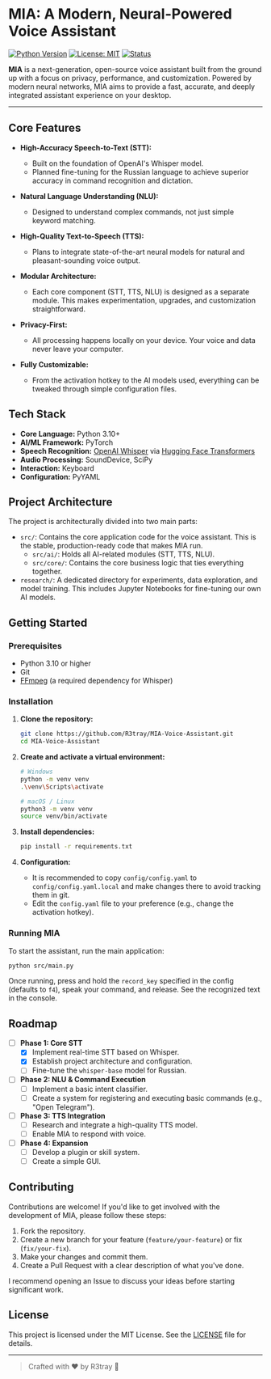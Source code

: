 # MIA: A Modern, Neural-Powered Voice Assistant

[![Python Version](https://img.shields.io/badge/python-3.10+-blue.svg)](https://www.python.org/)
[![License: MIT](https://img.shields.io/badge/License-MIT-yellow.svg)](https://opensource.org/licenses/MIT)
[![Status](https://img.shields.io/badge/status-in%20development-orange.svg)](https://github.com/R3tray/MIA-Voice-Assistant)

**MIA** is a next-generation, open-source voice assistant built from the ground up with a focus on privacy, performance, and customization. Powered by modern neural networks, MIA aims to provide a fast, accurate, and deeply integrated assistant experience on your desktop.

---

## Core Features

*   **High-Accuracy Speech-to-Text (STT):**
    *   Built on the foundation of OpenAI's Whisper model.
    *   Planned fine-tuning for the Russian language to achieve superior accuracy in command recognition and dictation.

*   **Natural Language Understanding (NLU):**
    *   Designed to understand complex commands, not just simple keyword matching.

*   **High-Quality Text-to-Speech (TTS):**
    *   Plans to integrate state-of-the-art neural models for natural and pleasant-sounding voice output.

*   **Modular Architecture:**
    *   Each core component (STT, TTS, NLU) is designed as a separate module. This makes experimentation, upgrades, and customization straightforward.

*   **Privacy-First:**
    *   All processing happens locally on your device. Your voice and data never leave your computer.

*   **Fully Customizable:**
    *   From the activation hotkey to the AI models used, everything can be tweaked through simple configuration files.

## Tech Stack

*   **Core Language:** Python 3.10+
*   **AI/ML Framework:** PyTorch
*   **Speech Recognition:** [OpenAI Whisper](https://github.com/openai/whisper) via [Hugging Face Transformers](https://huggingface.co/transformers)
*   **Audio Processing:** SoundDevice, SciPy
*   **Interaction:** Keyboard
*   **Configuration:** PyYAML

## Project Architecture

The project is architecturally divided into two main parts:

*   `src/`: Contains the core application code for the voice assistant. This is the stable, production-ready code that makes MIA run.
    *   `src/ai/`: Holds all AI-related modules (STT, TTS, NLU).
    *   `src/core/`: Contains the core business logic that ties everything together.
*   `research/`: A dedicated directory for experiments, data exploration, and model training. This includes Jupyter Notebooks for fine-tuning our own AI models.

## Getting Started

### Prerequisites

*   Python 3.10 or higher
*   Git
*   [FFmpeg](https://ffmpeg.org/download.html) (a required dependency for Whisper)

### Installation

1.  **Clone the repository:**
    ```bash
    git clone https://github.com/R3tray/MIA-Voice-Assistant.git
    cd MIA-Voice-Assistant
    ```

2.  **Create and activate a virtual environment:**
    ```bash
    # Windows
    python -m venv venv
    .\venv\Scripts\activate

    # macOS / Linux
    python3 -m venv venv
    source venv/bin/activate
    ```

3.  **Install dependencies:**
    ```bash
    pip install -r requirements.txt
    ```

4.  **Configuration:**
    *   It is recommended to copy `config/config.yaml` to `config/config.yaml.local` and make changes there to avoid tracking them in git.
    *   Edit the `config.yaml` file to your preference (e.g., change the activation hotkey).

### Running MIA

To start the assistant, run the main application:
```bash
python src/main.py
```
Once running, press and hold the `record_key` specified in the config (defaults to `f4`), speak your command, and release. See the recognized text in the console.

## Roadmap

*   [ ] **Phase 1: Core STT**
    *   [x] Implement real-time STT based on Whisper.
    *   [x] Establish project architecture and configuration.
    *   [ ] Fine-tune the `whisper-base` model for Russian.

*   [ ] **Phase 2: NLU & Command Execution**
    *   [ ] Implement a basic intent classifier.
    *   [ ] Create a system for registering and executing basic commands (e.g., "Open Telegram").

*   [ ] **Phase 3: TTS Integration**
    *   [ ] Research and integrate a high-quality TTS model.
    *   [ ] Enable MIA to respond with voice.

*   [ ] **Phase 4: Expansion**
    *   [ ] Develop a plugin or skill system.
    *   [ ] Create a simple GUI.

## Contributing

Contributions are welcome! If you'd like to get involved with the development of MIA, please follow these steps:

1.  Fork the repository.
2.  Create a new branch for your feature (`feature/your-feature`) or fix (`fix/your-fix`).
3.  Make your changes and commit them.
4.  Create a Pull Request with a clear description of what you've done.

I recommend opening an Issue to discuss your ideas before starting significant work.

## License

This project is licensed under the MIT License. See the [LICENSE](LICENSE) file for details.

---

> Crafted with ❤️ by R3tray 🚀